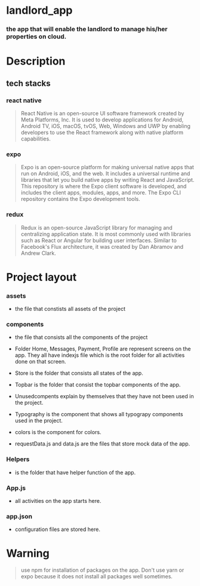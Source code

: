 # landlord_app

### the app that will enable the landlord to manage his/her properties on cloud.

# Description

## tech stacks

### react native

> React Native is an open-source UI software framework created by Meta Platforms, Inc. It is used to develop applications for Android, Android TV, iOS, macOS, tvOS, Web, Windows and UWP by enabling developers to use the React framework along with native platform capabilities.

### expo

> Expo is an open-source platform for making universal native apps that run on Android, iOS, and the web. It includes a universal runtime and libraries that let you build native apps by writing React and JavaScript. This repository is where the Expo client software is developed, and includes the client apps, modules, apps, and more. The Expo CLI repository contains the Expo development tools.

### redux

> Redux is an open-source JavaScript library for managing and centralizing application state. It is most commonly used with libraries such as React or Angular for building user interfaces. Similar to Facebook's Flux architecture, it was created by Dan Abramov and Andrew Clark.

# Project layout

### assets

- the file that constists all assets of the project

### components

- the file that consists all the components of the project

- Folder Home, Messages, Payment, Profile are represent screens on the app. They all have indexjs file which is the root folder for all activities done on that screen.

- Store is the folder that consists all states of the app.

- Topbar is the folder that consist the topbar components of the app.

- Unusedcompents explain by themselves that they have not been used in the project.

- Typography is the component that shows all typograpy components used in the project.

- colors is the component for colors.

- requestData.js and data.js are the files that store mock data of the app.

### Helpers

- is the folder that have helper function of the app.

### App.js

- all activities on the app starts here.

### app.json

- configuration files are stored here.

# Warning

> use npm for installation of packages on the app. Don't use yarn or expo because it does not install all packages well sometimes.
